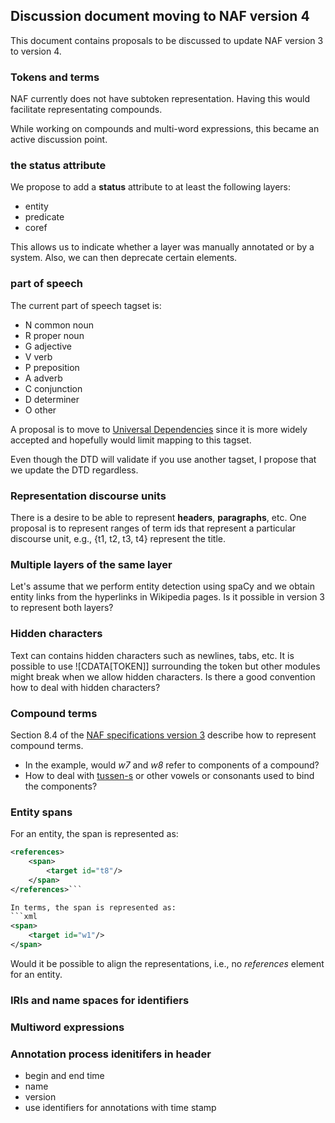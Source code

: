 ## Discussion document moving to NAF version 4

This document contains proposals to be discussed to update NAF version 3 to version 4.

### Tokens and terms
NAF currently does not have subtoken representation.
Having this would facilitate representating compounds.

While working on compounds and multi-word expressions, 
this became an active discussion point.

### the status attribute 
We propose to add a **status** attribute to at least the following layers:
* entity
* predicate 
* coref

This allows us to indicate whether a layer was manually annotated or by a system.
Also, we can then deprecate certain elements.

### part of speech
The current part of speech tagset is:
* N common noun
* R proper noun
* G adjective
* V verb
* P preposition
* A adverb
* C conjunction
* D determiner
* O other

A proposal is to move to [Universal Dependencies](https://universaldependencies.org/) since it is
more widely accepted and hopefully would limit mapping to this tagset.

Even though the DTD will validate if you use another tagset, I propose that we update the DTD regardless.

### Representation discourse units
There is a desire to be able to represent **headers**, **paragraphs**, etc.
One proposal is to represent ranges of term ids that represent a particular discourse unit, e.g.,
{t1, t2, t3, t4} represent the title.

### Multiple layers of the same layer
Let's assume that we perform entity detection using spaCy and we obtain entity links from the hyperlinks in Wikipedia pages.
Is it possible in version 3 to represent both layers?

### Hidden characters
Text can contains hidden characters such as newlines, tabs, etc.
It is possible to use ![CDATA[TOKEN]] surrounding the token but other modules might break when we allow hidden characters.
Is there a good convention how to deal with hidden characters?

### Compound terms
Section 8.4 of the [NAF specifications version 3](https://github.com/newsreader/NAF/blob/master/naf.pdf)
describe how to represent compound terms. 
* In the example, would *w7* and *w8* refer to components of a compound?
* How to deal with [tussen-s](https://nl.wiktionary.org/wiki/tussen-s) or other vowels or consonants used to bind the components?

### Entity spans
For an entity, the span is represented as:
```xml 
<references>
    <span>
        <target id="t8"/>
    </span>
</references>```

In terms, the span is represented as:
```xml
<span>
    <target id="w1"/>
</span>
```

Would it be possible to align the representations, i.e., no *references* element for an entity.

### IRIs and name spaces  for identifiers

### Multiword expressions

### Annotation process idenitifers in header

* begin and end time
* name
* version
* use identifiers for annotations with time stamp


